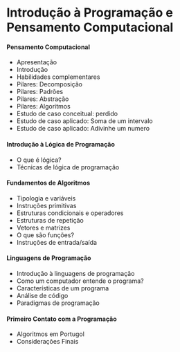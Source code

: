# 			Introdução à Programação e 			Pensamento Computacional

#### Pensamento Computacional

- Apresentação
- Introdução
- Habilidades complementares
- Pilares: Decomposição
- Pilares: Padrões
- Pilares: Abstração
- Pilares: Algoritmos
- Estudo de caso conceitual: perdido
- Estudo de caso aplicado: Soma de um intervalo 
- Estudo de caso aplicado: Adivinhe um numero 



#### Introdução à Lógica de Programação

- O que é lógica?
- Técnicas de lógica de programação



#### Fundamentos de Algoritmos

- Tipologia e variáveis
- Instruções primitivas
- Estruturas condicionais e operadores
- Estruturas de repetição
- Vetores e matrizes
- O que são funções?
- Instruções de entrada/saída



#### Linguagens de Programação

- Introdução à linguagens de programação
- Como um computador entende o programa?
- Características de um programa
- Análise de código
- Paradigmas de programação



#### Primeiro Contato com a Programação

- Algoritmos em Portugol
- Considerações Finais